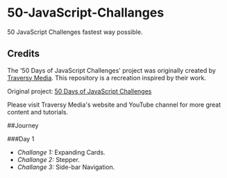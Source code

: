 # 50-JavaScript-Challanges

50 JavaScript Challenges fastest way possible.

## Credits

The '50 Days of JavaScript Challenges' project was originally created by [Traversy Media](https://github.com/bradtraversy). This repository is a recreation inspired by their work.

Original project: [50 Days of JavaScript Challenges](https://github.com/bradtraversy/50projects50days)

Please visit Traversy Media's website and YouTube channel for more great content and tutorials.

##Journey

###Day 1

- *Challange 1:* Expanding Cards.
- *Challange 2:* Stepper.
- *Challange 3:* Side-bar Navigation.
